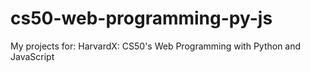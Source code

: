 # cs50-web-programming-py-js
My projects for: HarvardX: CS50's Web Programming with Python and JavaScript
